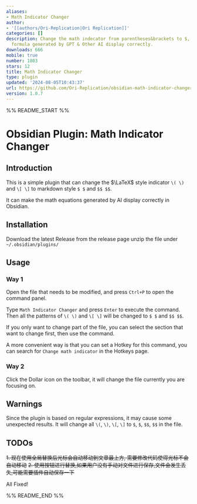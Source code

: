 ```yaml
---
aliases:
- Math Indicator Changer
author:
- '[[authors/Ori-Replication|Ori Replication]]'
categories: []
description: Change the math indecator from parentheses&brackets to $, make the math
  formula generated by GPT & Other AI display correctly.
downloads: 666
mobile: true
number: 1803
stars: 12
title: Math Indicator Changer
type: plugin
updated: '2024-08-05T10:43:37'
url: https://github.com/Ori-Replication/obsidian-math-indicator-changer
version: 1.0.7
---
```


%% README_START %%

# Obsidian Plugin: Math Indicator Changer
## Introduction
This is a simple plugin that can change the $\LaTeX$ style indicator `\( \)` and `\[ \]` to markdown style `$ $` and `$$ $$`. 

It can make the math equations generated by AI display correctly in Obsidian.

## Installation 
Download the latest Release from the release page
unzip the file under `~/.obsidian/plugins/`

## Usage
### Way 1
Open the file that needs to be modified, and press `Ctrl+P` to open the command panel.

Type `Math Indicator Changer` and press `Enter` to execute the command. Then all the patterns of `\( \)` and `\[ \]` will be changed to `$ $` and `$$ $$`.

If you only want to change part of the file, you can select the section that want to change first, then use the command.

A more convenient way is that you can set a Hotkey for this command, you can search for `Change math indicator` in the Hotkeys page.

### Way 2
Click the Dollar icon on the toolbar, it will change the file currently you are focusing on.

## Warnings
Since the plugin is based on regular expressions, it may cause some unexpected results. It will change all `\(`, `\)`, `\[`, `\]` to `$`, `$`, `$$`, `$$` in the file.

## TODOs
~~1. 现在使用全局替换后光标会自动移动到文章最上方, 需要修改代码使得光标不会自动移动~~
~~2. 使用按钮进行替换,如果用户没有手动对文件进行保存,文件会发生丢失,可能需要插件自动保存一下~~

All Fixed!

%% README_END %%